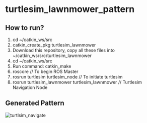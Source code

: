 # turtlesim_lawnmower_pattern


## How to run?
1. cd ~/catkin_ws/src
2. catkin_create_pkg turtlesim_lawnmower
3. Download this repository, copy all these files into ~/catkin_ws/src/turtlesim_lawnmower
4. cd ~/catkin_ws/src
5. Run command: catkin_make
6. roscore // To begin ROS Master
7. rosrun turtlesim turtlesim_node   // To initiate turtlesim
8. rosrun turtlesim_lawnmower turtlesim_lawnmower // Turtlesim Navigation Node


## Generated Pattern

![turtlsim_navigate](https://user-images.githubusercontent.com/32699857/152714534-eb0c4d53-1f0a-41b8-bfc9-0f6dabc6a15f.png)
